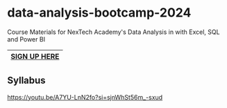 # data-analysis-bootcamp-2024
Course Materials for NexTech Academy's Data  Analysis in with Excel, SQL and Power BI



| [**SIGN UP HERE**](https://forms.gle/eZDj4UpESg8sCnEF8) |
|----------------------------------------------------------|

## Syllabus



https://youtu.be/A7YU-LnN2fo?si=sjnWhSt56m_-sxud

